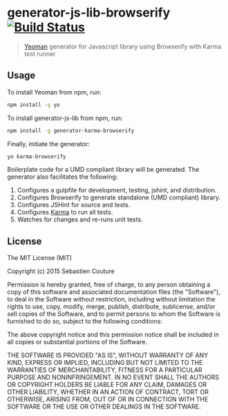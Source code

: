 # generator-js-lib-browserify [![Build Status](https://secure.travis-ci.org/liuxiong332/generator-karma-browserify.png?branch=master)](https://travis-ci.org/liuxiong332/generator-karma-browserify)

> [Yeoman](http://yeoman.io) generator for Javascript library using Browserify with Karma test runner

## Usage

To install Yeoman from npm, run:

```bash
npm install -g yo

```

To install generator-js-lib from npm, run:

```bash
npm install -g generator-karma-browserify
```

Finally, initiate the generator:

```bash
yo karma-browserify
```

Boilerplate code for a UMD compliant library will be generated. The generator also facilitates the following:

1. Configures a gulpfile for development, testing, jshint, and  distribution.
2. Configures Browserify to generate standalone (UMD compliant) library.
3. Configures JSHint for source and tests.
4. Configures [Karma](http://karma-runner.github.io) to run all tests.
5. Watches for changes and re-runs unit tests.

## License

The MIT License (MIT)

Copyright (c) 2015 Sebastien Couture

Permission is hereby granted, free of charge, to any person obtaining a copy of
this software and associated documentation files (the "Software"), to deal in
the Software without restriction, including without limitation the rights to
use, copy, modify, merge, publish, distribute, sublicense, and/or sell copies of
the Software, and to permit persons to whom the Software is furnished to do so,
subject to the following conditions:

The above copyright notice and this permission notice shall be included in all
copies or substantial portions of the Software.

THE SOFTWARE IS PROVIDED "AS IS", WITHOUT WARRANTY OF ANY KIND, EXPRESS OR
IMPLIED, INCLUDING BUT NOT LIMITED TO THE WARRANTIES OF MERCHANTABILITY, FITNESS
FOR A PARTICULAR PURPOSE AND NONINFRINGEMENT. IN NO EVENT SHALL THE AUTHORS OR
COPYRIGHT HOLDERS BE LIABLE FOR ANY CLAIM, DAMAGES OR OTHER LIABILITY, WHETHER
IN AN ACTION OF CONTRACT, TORT OR OTHERWISE, ARISING FROM, OUT OF OR IN
CONNECTION WITH THE SOFTWARE OR THE USE OR OTHER DEALINGS IN THE SOFTWARE.
